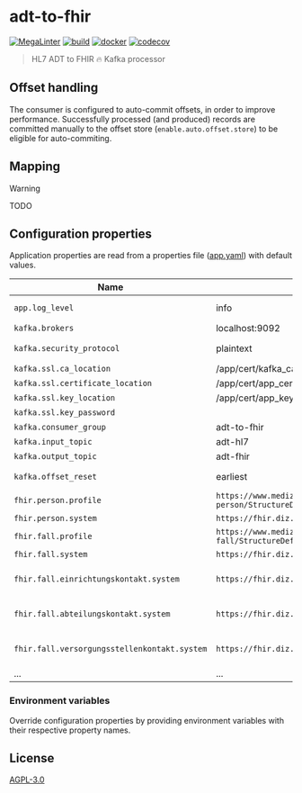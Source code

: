 # adt-to-fhir

[![MegaLinter](https://github.com/diz-unimr/adt-to-fhir/actions/workflows/mega-linter.yml/badge.svg)](https://github.com/diz-unimr/adt-to-fhir/actions/workflows/mega-linter.yml)
[![build](https://github.com/diz-unimr/adt-to-fhir/actions/workflows/build.yaml/badge.svg)](https://github.com/diz-unimr/adt-to-fhir/actions/workflows/build.yaml)
[![docker](https://github.com/diz-unimr/adt-to-fhir/actions/workflows/release.yaml/badge.svg)](https://github.com/diz-unimr/adt-to-fhir/actions/workflows/release.yaml)
[![codecov](https://codecov.io/gh/diz-unimr/adt-to-fhir/graph/badge.svg?token=urFEEfhEJB)](https://codecov.io/gh/diz-unimr/adt-to-fhir)


> HL7 ADT to FHIR 🔥 Kafka processor

## Offset handling

The consumer is configured to auto-commit offsets, in order to improve performance. Successfully processed (and
produced) records are committed manually to the offset store (`enable.auto.offset.store`) to be eligible for
auto-commiting.

## Mapping

> [!WARNING]  
> TODO

## Configuration properties

Application properties are read from a properties file ([app.yaml](./app.yaml)) with default values.

| Name                                         | Default                                                                                                                        | Description                                                 |
|----------------------------------------------|--------------------------------------------------------------------------------------------------------------------------------|-------------------------------------------------------------|
| `app.log_level`                              | info                                                                                                                           | Log level (error,warn,info,debug,trace)                     |
| `kafka.brokers`                              | localhost:9092                                                                                                                 | Kafka brokers                                               |
| `kafka.security_protocol`                    | plaintext                                                                                                                      | Kafka communication protocol                                |
| `kafka.ssl.ca_location`                      | /app/cert/kafka_ca.pem                                                                                                         | Kafka CA certificate location                               |
| `kafka.ssl.certificate_location`             | /app/cert/app_cert.pem                                                                                                         | Client certificate location                                 |
| `kafka.ssl.key_location`                     | /app/cert/app_key.pem                                                                                                          | Client key location                                         |
| `kafka.ssl.key_password`                     |                                                                                                                                | Client key password                                         |
| `kafka.consumer_group`                       | adt-to-fhir                                                                                                                    | Consumer group name                                         |
| `kafka.input_topic`                          | adt-hl7                                                                                                                        | Kafka topic to consume                                      |
| `kafka.output_topic`                         | adt-fhir                                                                                                                       | Kafka output topic                                          |
| `kafka.offset_reset`                         | earliest                                                                                                                       | Kafka consumer reset (`earliest` or `latest`)               |
| `fhir.person.profile`                        | `https://www.medizininformatik-initiative.de/fhir/core/modul-person/StructureDefinition/Patient\|2025.0.0`                     | `Patient` FHIR profile                                      |
| `fhir.person.system`                         | `https://fhir.diz.uni-marburg.de/sid/patient-id`                                                                               | `Patient` identifier system                                 |
| `fhir.fall.profile`                          | `https://www.medizininformatik-initiative.de/fhir/core/modul-fall/StructureDefinition/KontaktGesundheitseinrichtung\|2025.0.0` | `Encounter` FHIR profile                                    |
| `fhir.fall.system`                           | `https://fhir.diz.uni-marburg.de/sid/encounter-id`                                                                             | `Encounter` identifier system                               |
| `fhir.fall.einrichtungskontakt.system`       | `https://fhir.diz.uni-marburg.de/sid/encounter-admit-id`                                                                       | `Encounter` (_Einrichtungskontakt_) identifier system       |
| `fhir.fall.abteilungskontakt.system`         | `https://fhir.diz.uni-marburg.de/sid/encounter-department-id`                                                                  | `Encounter` (_Abteilungskontakt_) identifier system         |
| `fhir.fall.versorgungsstellenkontakt.system` | `https://fhir.diz.uni-marburg.de/sid/encounter-caresite-id`                                                                    | `Encounter` (_Versorgungsstellenkontakt_) identifier system |
| ...                                          | ...                                                                                                                            | ...                                                         |

### Environment variables

Override configuration properties by providing environment variables with their respective property names.

## License

[AGPL-3.0](https://www.gnu.org/licenses/agpl-3.0.en.html)
